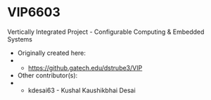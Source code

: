 # VIP6603
Vertically Integrated Project - Configurable Computing &amp; Embedded Systems

* Originally created here:
* * https://github.gatech.edu/dstrube3/VIP
* Other contributor(s):
* * kdesai63 - Kushal Kaushikbhai Desai
